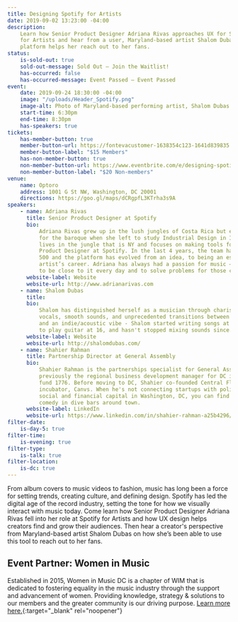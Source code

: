 ```yaml
---
title: Designing Spotify for Artists
date: 2019-09-02 13:23:00 -04:00
description:
    Learn how Senior Product Designer Adriana Rivas approaches UX for Spotify
    for Artists and hear from a user, Maryland-based artist Shalom Dubas, on how the
    platform helps her reach out to her fans.
status:
    is-sold-out: true
    sold-out-message: Sold Out — Join the Waitlist!
    has-occurred: false
    has-occurred-message: Event Passed — Event Passed
event:
    date: 2019-09-24 18:30:00 -04:00
    image: "/uploads/Header_Spotify.png"
    image-alt: Photo of Maryland-based performing artist, Shalom Dubas
    start-time: 6:30pm
    end-time: 8:30pm
    has-speakers: true
tickets:
    has-member-button: true
    member-button-url: https://fontevacustomer-1638354c123-1641d839835.force.com/services/oauth2/authorize?client_id=3MVG9nthuDc9owbcOq7_07W.HriOQQPWTbMkrpOla.ajDQlTHf4_uby_mhwylcX.mJBU2O2SppTiZMS0J_HJd&response_type=code&redirect_uri=https://ikit.aiga.org/ikit_national_util/ikit-national-util-sso-redirect/&state=https%3A%2F%2Fdc.aiga.org%2Fevent%2Fdesigning-spotify-for-artists%2F%3Fredirect_source%3Deventbrite_register
    member-button-label: "$15 Members"
    has-non-member-button: true
    non-member-button-url: https://www.eventbrite.com/e/designing-spotify-for-artists-tickets-71290460687
    non-member-button-label: "$20 Non-members"
venue:
    name: Optoro
    address: 1001 G St NW, Washington, DC 20001
    directions: https://goo.gl/maps/dCRgpfL3KTrha3s9A
speakers:
    - name: Adriana Rivas
      title: Senior Product Designer at Spotify
      bio:
          Adriana Rivas grew up in the lush jungles of Costa Rica but exchanged the green
          for the baroque when she left to study Industrial Design in Italy. Today, she
          lives in the jungle that is NY and focuses on making tools for artists as a Senior
          Product Designer at Spotify. In the last 4 years, the team has grown from 40 to
          500 and the platform has evolved from an idea, to being an essential part of an
          artist’s career. Adriana has always had a passion for music – and finds it rewarding
          to be close to it every day and to solve problems for those creating it.
      website-label: Website
      website-url: http://www.adrianarivas.com
    - name: Shalom Dubas
      title:
      bio:
          Shalom has distinguished herself as a musician through charismatic and witty
          vocals, smooth sounds, and unprecedented transitions between rapid-fire verse
          and an indie/acoustic vibe - Shalom started writing songs at 10 years old, learned
          to play guitar at 16, and hasn't stopped mixing sounds since.
      website-label: Website
      website-url: http://shalomdubas.com/
    - name: Shahier Rahman
      title: Partnership Director at General Assembly
      bio:
          Shahier Rahman is the partnerships specialist for General Assembly DC. He was
          previously the regional business development manager for DC incubator and venture
          fund 1776. Before moving to DC, Shahier co-founded Central Florida's first tech
          incubator, Canvs. When he's not connecting startups with political, intellectual,
          social and financial capital in Washington, DC, you can find him doing stand-up
          comedy in dive bars around town.
      website-label: LinkedIn
      website-url: https://www.linkedin.com/in/shahier-rahman-a25b4296/
filter-date:
    is-day-5: true
filter-time:
    is-evening: true
filter-type:
    is-talk: true
filter-location:
    is-dc: true
---
```


From album covers to music videos to fashion, music has long been a force for setting trends, creating culture, and defining design. Spotify has led the digital age of the record industry, setting the tone for how we visually interact with music today. Come learn how Senior Product Designer Adriana Rivas fell into her role at Spotify for Artists and how UX design helps creators find and grow their audiences. Then hear a creator's perspective from Maryland-based artist Shalom Dubas on how she’s been able to use this tool to reach out to her fans.

## Event Partner: Women in Music

Established in 2015, Women in Music DC is a chapter of WIM that is dedicated to fostering equality in the music industry through the support and advancement of women. Providing knowledge, strategy & solutions to our members and the greater community is our driving purpose. [Learn more here.](https://www.womeninmusic.org/wim-dc){:target="\_blank" rel="noopener"}
